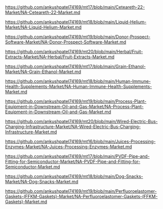 <p><a href="https://github.com/ankushpatel74169/mt17/blob/main/Ceteareth-22-Market/NA-Ceteareth-22-Market.md">https://github.com/ankushpatel74169/mt17/blob/main/Ceteareth-22-Market/NA-Ceteareth-22-Market.md</a></p><p><a href="https://github.com/ankushpatel74169/mt18/blob/main/Liquid-Helium-Market/NA-Liquid-Helium-Market.md">https://github.com/ankushpatel74169/mt18/blob/main/Liquid-Helium-Market/NA-Liquid-Helium-Market.md</a></p><p><a href="https://github.com/ankushpatel74169/mt19/blob/main/Donor-Prospect-Software-Market/NA-Donor-Prospect-Software-Market.md">https://github.com/ankushpatel74169/mt19/blob/main/Donor-Prospect-Software-Market/NA-Donor-Prospect-Software-Market.md</a></p><p><a href="https://github.com/ankushpatel74169/mt20/blob/main/Herbal/Fruit-Extracts-Market/NA-Herbal/Fruit-Extracts-Market.md">https://github.com/ankushpatel74169/mt20/blob/main/Herbal/Fruit-Extracts-Market/NA-Herbal/Fruit-Extracts-Market.md</a></p><p><a href="https://github.com/ankushpatel74169/mt17/blob/main/Grain-Ethanol-Market/NA-Grain-Ethanol-Market.md">https://github.com/ankushpatel74169/mt17/blob/main/Grain-Ethanol-Market/NA-Grain-Ethanol-Market.md</a></p><p><a href="https://github.com/ankushpatel74169/mt18/blob/main/Human-Immune-Health-Supplements-Market/NA-Human-Immune-Health-Supplements-Market.md">https://github.com/ankushpatel74169/mt18/blob/main/Human-Immune-Health-Supplements-Market/NA-Human-Immune-Health-Supplements-Market.md</a></p><p><a href="https://github.com/ankushpatel74169/mt19/blob/main/Process-Plant-Equipment-in-Downstream-Oil-and-Gas-Market/NA-Process-Plant-Equipment-in-Downstream-Oil-and-Gas-Market.md">https://github.com/ankushpatel74169/mt19/blob/main/Process-Plant-Equipment-in-Downstream-Oil-and-Gas-Market/NA-Process-Plant-Equipment-in-Downstream-Oil-and-Gas-Market.md</a></p><p><a href="https://github.com/ankushpatel74169/mt20/blob/main/Wired-Electric-Bus-Charging-Infrastructure-Market/NA-Wired-Electric-Bus-Charging-Infrastructure-Market.md">https://github.com/ankushpatel74169/mt20/blob/main/Wired-Electric-Bus-Charging-Infrastructure-Market/NA-Wired-Electric-Bus-Charging-Infrastructure-Market.md</a></p><p><a href="https://github.com/ankushpatel74169/mt16/blob/main/Juices-Processing-Enzymes-Market/NA-Juices-Processing-Enzymes-Market.md">https://github.com/ankushpatel74169/mt16/blob/main/Juices-Processing-Enzymes-Market/NA-Juices-Processing-Enzymes-Market.md</a></p><p><a href="https://github.com/ankushpatel74169/mt17/blob/main/PVDF-Pipe-and-Fitting-for-Semiconductor-Market/NA-PVDF-Pipe-and-Fitting-for-Semiconductor-Market.md">https://github.com/ankushpatel74169/mt17/blob/main/PVDF-Pipe-and-Fitting-for-Semiconductor-Market/NA-PVDF-Pipe-and-Fitting-for-Semiconductor-Market.md</a></p><p><a href="https://github.com/ankushpatel74169/mt18/blob/main/Dog-Snacks-Market/NA-Dog-Snacks-Market.md">https://github.com/ankushpatel74169/mt18/blob/main/Dog-Snacks-Market/NA-Dog-Snacks-Market.md</a></p><p><a href="https://github.com/ankushpatel74169/mt19/blob/main/Perfluoroelastomer-Gaskets-(FFKM-Gaskets)-Market/NA-Perfluoroelastomer-Gaskets-(FFKM-Gaskets)-Market.md">https://github.com/ankushpatel74169/mt19/blob/main/Perfluoroelastomer-Gaskets-(FFKM-Gaskets)-Market/NA-Perfluoroelastomer-Gaskets-(FFKM-Gaskets)-Market.md</a></p>
